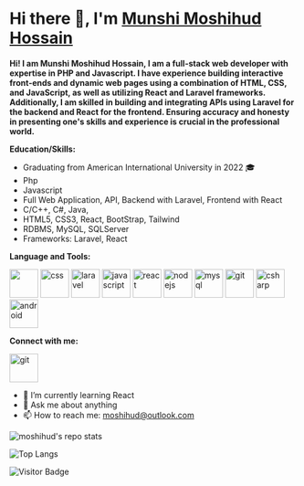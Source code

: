 # Hi there 👋, I'm [Munshi Moshihud Hossain](https://github.com/mmoshihud)

**Hi! I am Munshi Moshihud Hossain, I am a full-stack web developer with expertise in PHP and Javascript. I have experience building interactive front-ends and dynamic web pages using a combination of HTML, CSS, and JavaScript, as well as utilizing React and Laravel frameworks. Additionally, I am skilled in building and integrating APIs using Laravel for the backend and React for the frontend. Ensuring accuracy and honesty in presenting one's skills and experience is crucial in the professional world.**

**Education/Skills:**

- Graduating from American International University in 2022 🎓
- Php
- Javascript
- Full Web Application, API, Backend with Laravel, Frontend with React
- C/C++, C#, Java,
- HTML5, CSS3, React, BootStrap, Tailwind
- RDBMS, MySQL, SQLServer
- Frameworks: Laravel, React

**Language and Tools:**

<a href="https://cdn.jsdelivr.net/gh/devicons/devicon/icons/html5/html5-original-wordmark.svg"><img src="https://cdn.jsdelivr.net/gh/devicons/devicon/icons/html5/html5-original-wordmark.svg" width="50" height="50"/></a>
<a href="https://cdn.jsdelivr.net/gh/devicons/devicon/icons/css3/css3-original-wordmark.svg"><img src="https://cdn.jsdelivr.net/gh/devicons/devicon/icons/css3/css3-original-wordmark.svg" alt="css" width="50" sizes="50"></a>
<a href="https://cdn.jsdelivr.net/gh/devicons/devicon/icons/laravel/laravel-plain-wordmark.svg"><img src="https://cdn.jsdelivr.net/gh/devicons/devicon/icons/laravel/laravel-plain-wordmark.svg" alt="laravel" width="50" height="50"/></a>
<a href="https://developer.mozilla.org/en-US/docs/Web/JavaScript"><img src="https://cdn.jsdelivr.net/gh/devicons/devicon/icons/javascript/javascript-original.svg" alt="javascript" width="50" height="50"/></a>
<a href="https://reactjs.org/"><img src="https://cdn.jsdelivr.net/gh/devicons/devicon/icons/react/react-original-wordmark.svg" alt="react" width="50" height="50"/></a>
<a href="https://nodejs.org"><img src="https://cdn.jsdelivr.net/gh/devicons/devicon/icons/nodejs/nodejs-original-wordmark.svg" alt="nodejs" width="50" height="50" /></a>
<a href="https://cdn.jsdelivr.net/gh/devicons/devicon/icons/mysql/mysql-original-wordmark.svg"><img src="https://cdn.jsdelivr.net/gh/devicons/devicon/icons/mysql/mysql-original-wordmark.svg" alt="mysql" width="50" sizes="50"></a>
<a href="https://cdn.jsdelivr.net/gh/devicons/devicon/icons/git/git-original-wordmark.svg"><img src="https://cdn.jsdelivr.net/gh/devicons/devicon/icons/git/git-original-wordmark.svg" alt="git" width="50" sizes="50"></a>
<a href="https://cdn.jsdelivr.net/gh/devicons/devicon/icons/csharp/csharp-original.svg"><img src="https://cdn.jsdelivr.net/gh/devicons/devicon/icons/csharp/csharp-original.svg" alt="csharp" width="50" sizes="50"></a>
<a href="https://cdn.jsdelivr.net/gh/devicons/devicon/icons/android/android-original-wordmark.svg"><img src="https://cdn.jsdelivr.net/gh/devicons/devicon/icons/android/android-original-wordmark.svg" alt="android" width="50" sizes="50"></a>

**Connect with me:**

<a href="https://www.facebook.com/mmoshihud.hossain"><img src="https://cdn.jsdelivr.net/gh/devicons/devicon/icons/facebook/facebook-original.svg" alt="git" width="50" sizes="50"></a>

- 🌱 I’m currently learning React
- 💬 Ask me about anything
- 📫 How to reach me: moshihud@outlook.com

![moshihud's repo stats](https://github-readme-stats.vercel.app/api?username=mmoshihud&show_icons=true&include_all_commits=true)

![Top Langs](https://github-readme-stats.vercel.app/api/top-langs/?username=mmoshihud)

![Visitor Badge](https://komarev.com/ghpvc/?username=mmoshihud)

<!---
mmoshihud/mmoshihud is a ✨ special ✨ repository because its `README.md` (this file) appears on your GitHub profile.
You can click the Preview link to take a look at your changes.
--->
